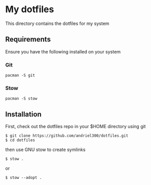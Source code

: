 # My dotfiles

This directory contains the dotfiles for my system

## Requirements

Ensure you have the following installed on your system

### Git

```
pacman -S git
```

### Stow

```
pacman -S stow
```

## Installation

First, check out the dotfiles repo in your $HOME directory using git

```
$ git clone https://github.com/andriel300/dotfiles.git
$ cd dotfiles
```

then use GNU stow to create symlinks

```
$ stow .
```

or

```
$ stow --adopt .
```
